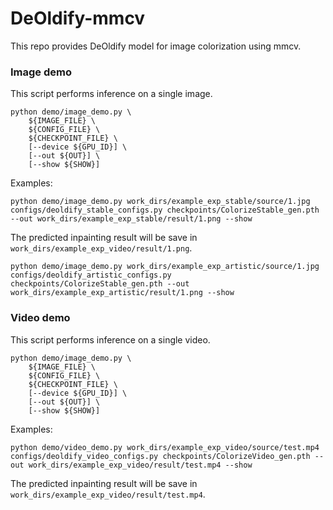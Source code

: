 # DeOldify-mmcv

This repo provides DeOldify model for image colorization using mmcv.

### Image demo
This script performs inference on a single image.
```shell
python demo/image_demo.py \
    ${IMAGE_FILE} \
    ${CONFIG_FILE} \
    ${CHECKPOINT_FILE} \
    [--device ${GPU_ID}] \
    [--out ${OUT}] \
    [--show ${SHOW}]
```

Examples:

```shell
python demo/image_demo.py work_dirs/example_exp_stable/source/1.jpg configs/deoldify_stable_configs.py checkpoints/ColorizeStable_gen.pth --out work_dirs/example_exp_stable/result/1.png --show
```

The predicted inpainting result will be save in `work_dirs/example_exp_video/result/1.png`.

```shell
python demo/image_demo.py work_dirs/example_exp_artistic/source/1.jpg configs/deoldify_artistic_configs.py checkpoints/ColorizeStable_gen.pth --out work_dirs/example_exp_artistic/result/1.png --show
```


### Video demo
This script performs inference on a single video.
```shell
python demo/image_demo.py \
    ${IMAGE_FILE} \
    ${CONFIG_FILE} \
    ${CHECKPOINT_FILE} \
    [--device ${GPU_ID}] \
    [--out ${OUT}] \
    [--show ${SHOW}]
```

Examples:

```shell
python demo/video_demo.py work_dirs/example_exp_video/source/test.mp4 configs/deoldify_video_configs.py checkpoints/ColorizeVideo_gen.pth --out work_dirs/example_exp_video/result/test.mp4 --show
```

The predicted inpainting result will be save in `work_dirs/example_exp_video/result/test.mp4`.




